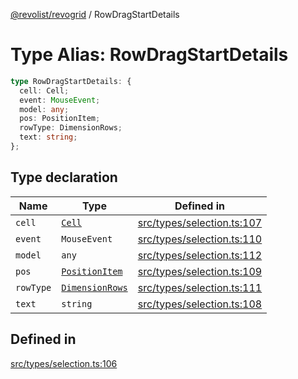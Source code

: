 [@revolist/revogrid](README.md) / RowDragStartDetails

# Type Alias: RowDragStartDetails

```ts
type RowDragStartDetails: {
  cell: Cell;
  event: MouseEvent;
  model: any;
  pos: PositionItem;
  rowType: DimensionRows;
  text: string;
};
```

## Type declaration

| Name | Type | Defined in |
| ------ | ------ | ------ |
| `cell` | [`Cell`](Interface.Cell.md) | [src/types/selection.ts:107](https://github.com/revolist/revogrid/blob/13653d8ee505d63a363463d1b61354eec56320a1/src/types/selection.ts#L107) |
| `event` | `MouseEvent` | [src/types/selection.ts:110](https://github.com/revolist/revogrid/blob/13653d8ee505d63a363463d1b61354eec56320a1/src/types/selection.ts#L110) |
| `model` | `any` | [src/types/selection.ts:112](https://github.com/revolist/revogrid/blob/13653d8ee505d63a363463d1b61354eec56320a1/src/types/selection.ts#L112) |
| `pos` | [`PositionItem`](Interface.PositionItem.md) | [src/types/selection.ts:109](https://github.com/revolist/revogrid/blob/13653d8ee505d63a363463d1b61354eec56320a1/src/types/selection.ts#L109) |
| `rowType` | [`DimensionRows`](TypeAlias.DimensionRows.md) | [src/types/selection.ts:111](https://github.com/revolist/revogrid/blob/13653d8ee505d63a363463d1b61354eec56320a1/src/types/selection.ts#L111) |
| `text` | `string` | [src/types/selection.ts:108](https://github.com/revolist/revogrid/blob/13653d8ee505d63a363463d1b61354eec56320a1/src/types/selection.ts#L108) |

## Defined in

[src/types/selection.ts:106](https://github.com/revolist/revogrid/blob/13653d8ee505d63a363463d1b61354eec56320a1/src/types/selection.ts#L106)
